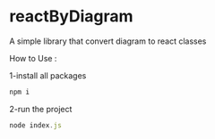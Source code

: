 # reactByDiagram
A simple library that convert diagram to react classes


How to Use : 

1-install all packages
```javascript
npm i
```

2-run the project
```javascript
node index.js
```
